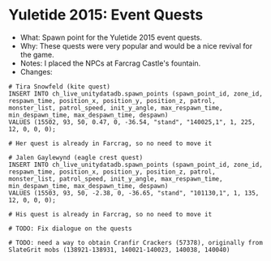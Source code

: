 # Yuletide 2015: Event Quests

* What: Spawn point for the Yuletide 2015 event quests.
* Why: These quests were very popular and would be a nice revival for the game.
* Notes: I placed the NPCs at Farcrag Castle's fountain.
* Changes:
```
# Tira Snowfeld (kite quest)
INSERT INTO ch_live_unitydatadb.spawn_points (spawn_point_id, zone_id, respawn_time, position_x, position_y, position_z, patrol, monster_list, patrol_speed, init_y_angle, max_respawn_time, min_despawn_time, max_despawn_time, despawn)
VALUES (15502, 93, 50, 0.47, 0, -36.54, "stand", "140025,1", 1, 225, 12, 0, 0, 0);

# Her quest is already in Farcrag, so no need to move it

# Jalen Gaylewynd (eagle crest quest)
INSERT INTO ch_live_unitydatadb.spawn_points (spawn_point_id, zone_id, respawn_time, position_x, position_y, position_z, patrol, monster_list, patrol_speed, init_y_angle, max_respawn_time, min_despawn_time, max_despawn_time, despawn)
VALUES (15503, 93, 50, -2.38, 0, -36.65, "stand", "101130,1", 1, 135, 12, 0, 0, 0);

# His quest is already in Farcrag, so no need to move it

# TODO: Fix dialogue on the quests

# TODO: need a way to obtain Cranfir Crackers (57378), originally from SlateGrit mobs (138921-138931, 140021-140023, 140038, 140040)
```
